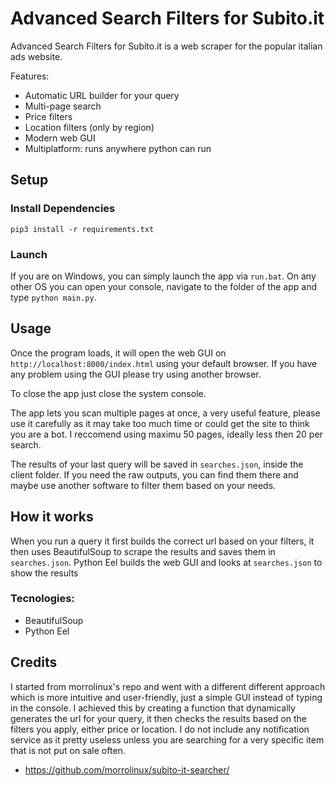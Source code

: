 # Advanced Search Filters for Subito.it

Advanced Search Filters for Subito.it is a web scraper for the popular italian ads website.

Features:
* Automatic URL builder for your query
* Multi-page search
* Price filters
* Location filters (only by region)
* Modern web GUI
* Multiplatform: runs anywhere python can run

## Setup

### Install Dependencies

```pip3 install -r requirements.txt```

### Launch

If you are on Windows, you can simply launch the app via ```run.bat```.
On any other OS you can open your console, navigate to the folder of the app and type ```python main.py```.

## Usage

Once the program loads, it will open the web GUI on ```http://localhost:8000/index.html``` using your default browser.
If you have any problem using the GUI please try using another browser.

To close the app just close the system console.

The app lets you scan multiple pages at once, a very useful feature, please use it carefully as it may take too much time or could get the site to think you are a bot. I reccomend using maximu 50 pages, ideally less then 20 per search.

The results of your last query will be saved in ```searches.json```, inside the client folder.
If you need the raw outputs, you can find them there and maybe use another software to filter them based on your needs.

## How it works

When you run a query it first builds the correct url based on your filters, it then uses BeautifulSoup to scrape the results and saves them in ```searches.json```.
Python Eel builds the web GUI and looks at  ```searches.json``` to show the results

### Tecnologies:
* BeautifulSoup
* Python Eel

## Credits

I started from morrolinux's repo and went with a different different approach which is more intuitive and user-friendly, just a simple GUI instead of typing in the console. I achieved this by creating a function that dynamically generates the url for your query, it then checks the results based on the filters you apply, either price or location. I do not include any notification service as it pretty useless unless you are searching for a very specific item that is not put on sale often.

* https://github.com/morrolinux/subito-it-searcher/